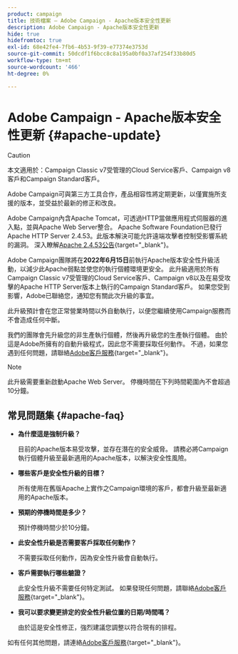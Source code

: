```yaml
---
product: campaign
title: 技術檔案 — Adobe Campaign - Apache版本安全性更新
description: Adobe Campaign - Apache版本安全性更新
hide: true
hidefromtoc: true
exl-id: 68e42fe4-7fb6-4b53-9f39-e77374e3753d
source-git-commit: 50dcdf1f6bcc8c8a195a0bf0a37af254f33b80d5
workflow-type: tm+mt
source-wordcount: '466'
ht-degree: 0%

---
```


# Adobe Campaign - Apache版本安全性更新 {#apache-update}

>[!CAUTION]
>本文適用於：Campaign Classic v7受管理的Cloud Service客戶、Campaign v8客戶和Campaign Standard客戶。

Adobe Campaign可與第三方工具合作，產品相容性將定期更新，以僅實施所支援的版本，並受益於最新的修正和改良。

Adobe Campaign內含Apache Tomcat，可透過HTTP當做應用程式伺服器的進入點，並與Apache Web Server整合。 Apache Software Foundation已發行Apache HTTP Server 2.4.53。此版本解決可能允許遠端攻擊者控制受影響系統的漏洞。 深入瞭解[Apache 2.4.53公告](https://downloads.apache.org/httpd/Announcement2.4.html){target="_blank"}。

Adobe Campaign團隊將在&#x200B;**2022年6月15日**&#x200B;前執行Apache版本安全性升級活動，以減少此Apache弱點並使您的執行個體環境更安全。 此升級適用於所有Campaign Classic v7受管理的Cloud Service客戶、Campaign v8以及在易受攻擊的Apache HTTP Server版本上執行的Campaign Standard客戶。 如果您受到影響，Adobe已聯絡您，通知您有關此次升級的事宜。

此升級預計會在您正常營業時間以外自動執行，以便您繼續使用Campaign服務而不會造成任何中斷。

我們的團隊會先升級您的非生產執行個體，然後再升級您的生產執行個體。 由於這是Adobe所擁有的自動升級程式，因此您不需要採取任何動作。 不過，如果您遇到任何問題，請聯絡[Adobe客戶服務](https://experienceleague.adobe.com/zh-hant?support-solution=Campaign#support){target="_blank"}。


>[!NOTE]
>此升級需要重新啟動Apache Web Server。 停機時間在下列時間範圍內不會超過10分鐘。
> 

## 常見問題集 {#apache-faq}

* **為什麼這是強制升級？**

  目前的Apache版本易受攻擊，並存在潛在的安全威脅。 請務必將Campaign執行個體升級至最新適用的Apache版本，以解決安全性風險。


* **哪些客戶是安全性升級的目標？**

  所有使用在舊版Apache上實作之Campaign環境的客戶，都會升級至最新適用的Apache版本。

* **預期的停機時間是多少？**

  預計停機時間少於10分鐘。

* **此安全性升級是否需要客戶採取任何動作？**

  不需要採取任何動作，因為安全性升級會自動執行。

* **客戶需要執行哪些驗證？**

  此安全性升級不需要任何特定測試。 如果發現任何問題，請聯絡[Adobe客戶服務](https://experienceleague.adobe.com/zh-hant?support-solution=Campaign#support){target="_blank"}。


* **我可以要求變更排定的安全性升級位置的日期/時間嗎？**

  由於這是安全性修正，強烈建議您調整以符合現有的排程。


如有任何其他問題，請連絡[Adobe客戶服務](https://experienceleague.adobe.com/zh-hant?support-solution=Campaign#support){target="_blank"}。
